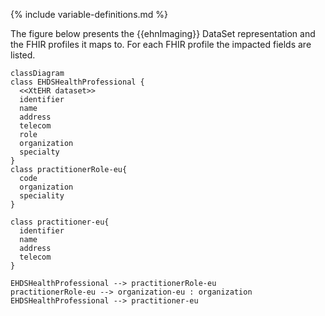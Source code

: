 {% include variable-definitions.md %}

The figure below presents the {{ehnImaging}} DataSet representation and the FHIR profiles it maps to. For each FHIR profile the impacted fields are listed.

```mermaid
classDiagram
class EHDSHealthProfessional {
  <<XtEHR dataset>>
  identifier
  name
  address
  telecom
  role
  organization
  specialty
}
class practitionerRole-eu{
  code
  organization
  speciality
}

class practitioner-eu{
  identifier
  name
  address
  telecom
}

EHDSHealthProfessional --> practitionerRole-eu
practitionerRole-eu --> organization-eu : organization
EHDSHealthProfessional --> practitioner-eu
```

